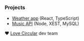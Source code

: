 ### Projects

- [Weather app](https://github.com/lovecircular/react-weather-app) (React, TypeScript)
- [Music API](https://github.com/lovecircular/music-api) (Node, XEST, MySQL)

❤️ [Love Circular](https://lovecircular.com/) dev team
